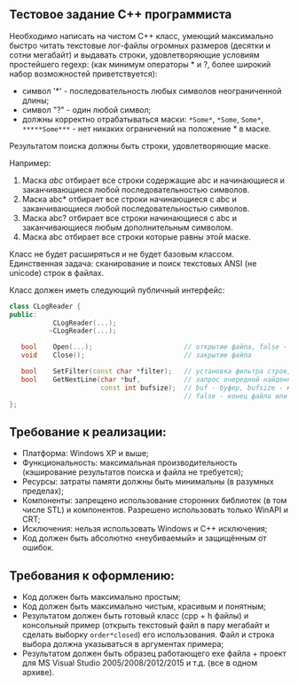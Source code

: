 ## Тестовое задание С++ программиста

Необходимо написать на чистом С++ класс, умеющий максимально быстро читать текстовые лог-файлы огромных размеров (десятки и сотни мегабайт) и выдавать строки, удовлетворяющие условиям простейшего regexp: (как минимум операторы * и ?, более широкий набор возможностей приветствуется):
* cимвол '*' - последовательность любых символов неограниченной длины;
* cимвол "?" - один любой символ;
* должны корректно отрабатываться маски: `*Some*`, `*Some`, `Some*`, `*****Some***` - нет никаких ограничений на положение * в маске.

Результатом поиска должны быть строки, удовлетворяющие маске.

Например:
1. Маска *abc*  отбирает все строки содержащие abc и начинающиеся и заканчивающиеся любой последовательностью символов.
2. Маска abc*  отбирает все строки начинающиеся с abc и заканчивающиеся любой последовательностью символов.
3. Маска abc?  отбирает все строки начинающиеся с abc и заканчивающиеся любым дополнительным символом.
4. Маска abc   отбирает все строки которые равны этой маске.

Класс не будет расширяться и не будет базовым классом. Единственная задача: сканирование и поиск текстовых ANSI (не unicode) строк в файлах.

Класс должен иметь следующий публичный интерфейс:
```cpp
class CLogReader {
public:
           CLogReader(...);
          ~CLogReader(...);

   bool    Open(...);                       // открытие файла, false - ошибка
   void    Close();                         // закрытие файла

   bool    SetFilter(const char *filter);   // установка фильтра строк, false - ошибка
   bool    GetNextLine(char *buf,           // запрос очередной найденной строки,
                       const int bufsize);  // buf - буфер, bufsize - максимальная длина
                                            // false - конец файла или ошибка
};
```

## Требование к реализации:
* Платформа: Windows XP и выше;
* Функциональность: максимальная производительность (кэширование результатов поиска и файла не требуется);
* Ресурсы: затраты памяти должны быть минимальны (в разумных пределах);
* Компоненты: запрещено использование сторонних библиотек (в том числе STL) и компонентов. Разрешено использовать только WinAPI и CRT;
* Исключения: нельзя использовать Windows и С++ исключения;
* Код должен быть абсолютно «неубиваемый» и защищённым от ошибок.

## Требования к оформлению:
* Код должен быть максимально простым;
* Код должен быть максимально чистым, красивым и понятным;
* Результатом должен быть готовый класс (cpp + h файлы) и консольный пример (открыть текстовый файл в пару мегабайт и сделать выборку `order*closed`) его использования. Файл и строка выбора должна указываться в аргументах примера;
* Результатом должен быть образец работающего exе файла + проект для MS Visual Studio 2005/2008/2012/2015 и т.д. (все в одном архиве). 